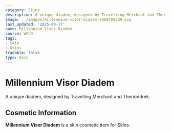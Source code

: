 ```yaml
---
category: Skins
description: A unique diadem, designed by Travelling Merchant and Theriondrek.
image: ../images/millennium-visor-diadem-2009f89ad9.png
last_updated: '2025-09-17'
name: Millennium Visor Diadem
source: WFCD
tags:
- Skin
- Skins
tradable: false
type: Skin
---
```


# Millennium Visor Diadem

A unique diadem, designed by Travelling Merchant and Theriondrek.

## Cosmetic Information

**Millennium Visor Diadem** is a skin cosmetic item for Skins.

